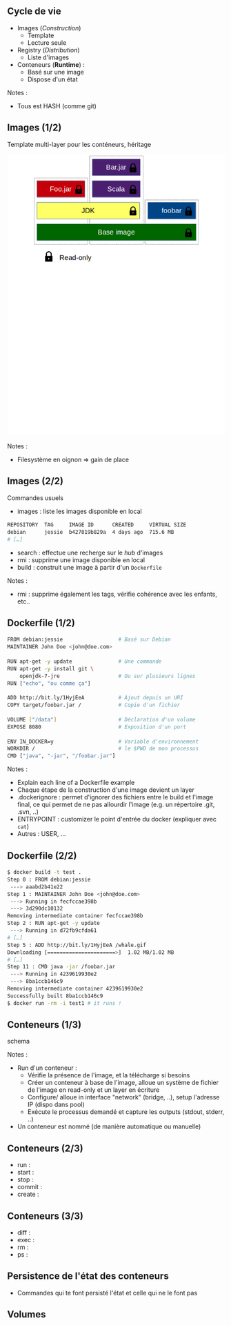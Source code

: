## Cycle de vie

- Images (*Construction*)
    - Template
    - Lecture seule
- Registry (*Distribution*)
    - Liste d'images
- Conteneurs (**Runtime**) :
    - Basé sur une image
    - Dispose d'un état

Notes :
- Tous est HASH (comme git)



## Images (1/2)

Template multi-layer pour les conténeurs, héritage

![](ressources/images/decouverte-images-layer.png)

Notes :
- Filesystème en oignon => gain de place



## Images (2/2)

Commandes usuels

- images : liste les images disponible en local
```bash
REPOSITORY  TAG     IMAGE ID      CREATED     VIRTUAL SIZE
debian      jessie  b427819b829a  4 days ago  715.6 MB
# […]
```
- search : effectue une recherge sur le *hub* d'images
- rmi : supprime une image disponible en local
- build : construit une image à partir d'un ``Dockerfile``

Notes :
- rmi : supprime également les tags, vérifie cohérence avec les
  enfants, etc..



## Dockerfile (1/2)


```bash
FROM debian:jessie                  # Basé sur Debian
MAINTAINER John Doe <john@doe.com>

RUN apt-get -y update               # Une commande
RUN apt-get -y install git \ 
    openjdk-7-jre                   # Ou sur plusieurs lignes
RUN ["echo", "ou comme ça"]

ADD http://bit.ly/1HyjEeA           # Ajout depuis un URI
COPY target/foobar.jar /            # Copie d'un fichier

VOLUME ["/data"]                    # Déclaration d'un volume
EXPOSE 8080                         # Exposition d'un port

ENV IN_DOCKER=y                     # Variable d'environnement
WORKDIR /                           # le $PWD de mon processus
CMD ["java", "-jar", "/foobar.jar"]
```

Notes :
- Explain each line of a Dockerfile example
- Chaque étape de la construction d'une image devient un layer
- .dockerignore : permet d'ignorer des fichiers entre le build et
  l'image final, ce qui permet de ne pas allourdir l'image (e.g. un
  répertoire .git, .svn, ..)
- ENTRYPOINT : customizer le point d'entrée du docker (expliquer avec ``cat``)
- Autres : USER, ...



## Dockerfile (2/2)


```bash
$ docker build -t test .
Step 0 : FROM debian:jessie
 ---> aaabd2b41e22
Step 1 : MAINTAINER John Doe <john@doe.com>
 ---> Running in fecfccae398b
 ---> 3d290dc10132
Removing intermediate container fecfccae398b
Step 2 : RUN apt-get -y update
 ---> Running in d72fb9cfda61
# […]
Step 5 : ADD http://bit.ly/1HyjEeA /whale.gif
Downloading [======================>]  1.02 MB/1.02 MB
# […]
Step 11 : CMD java -jar /foobar.jar
 ---> Running in 4239619930e2
 ---> 8ba1ccb146c9
Removing intermediate container 4239619930e2
Successfully built 8ba1ccb146c9
$ docker run -rm -i test1 # it runs !
```



## Conteneurs (1/3)

schema


Notes :
- Run d'un conteneur :
    - Vérifie la présence de l'image, et la télécharge si besoins
    - Créer un conteneur à base de l'image, alloue un système de
    fichier de l'image en read-only et un layer en écriture
    - Configure/ alloue in interface "network" (bridge, ..), setup
      l'adresse IP (dispo dans pool)
    - Exécute le processus demandé et capture les outputs (stdout,
      stderr, ..)
- Un conteneur est nommé (de manière automatique ou manuelle)



## Conteneurs (2/3)

- run : 
- start :
- stop :
- commit :
- create :



## Conteneurs (3/3)

- diff :
- exec :
- rm :
- ps :





## Persistence de l'état des conteneurs

- Commandes qui te font persisté l'état et celle qui ne le font pas



## Volumes
